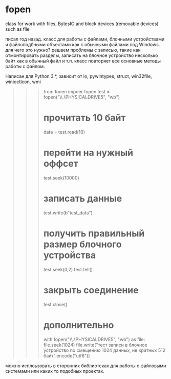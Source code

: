 # fopen
class for work with files, BytesIO and block devices (removable devices) such as file

писал год назад. класс для работы с файлами, блочными устройствами и файлоподбными объектами как с обычными файлами под Windows.
для чего это нужно? решаем проблемы с записью, такие как отмонтировать разделы, записать на блочное устройство несколько байт как в обычный файл и т.п.
класс повторяет все основные методы работы с файлом.

Написан для Python 3.*, зависит от io, pywintypes, struct, win32file, winioctlcon, wmi

>>> from fonen impoer fopen
>>> test = fopen("\\\\.\\PHYSICALDRIVE5", "wb")
>>> # прочитать 10 байт
>>> data = test.read(10)
>>> # перейти на нужный оффсет
>>> test.seek(10000)
>>> # записать данные
>>> test.write(b"test_data")
>>> # получить правильный размер блочного устройства
>>> test.seek(0,2)
>>> test.tell()
>>> # закрыть соединение
>>> test.close()
>>> # дополнительно
>>> with fopen("\\\\.\\PHYSICALDRIVE5", "wb") as file:
>>>       file.seek(1024)
>>>       file.write("тест записи в блочное устройство по смещению 1024 данных, не кратных 512 байт".encode("utf8"))

можно исплоьзовать в сторонних библиотеках для работы с файловыми системами или каких то подобных проектах.
